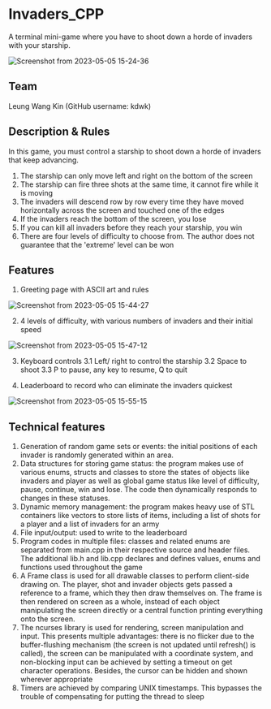 # Invaders_CPP
A terminal mini-game where you have to shoot down a horde of invaders with your starship.

![Screenshot from 2023-05-05 15-24-36](https://user-images.githubusercontent.com/39268094/236399174-e76186be-286a-45a0-a561-bc8b2c0a3fa3.png)


## Team
Leung Wang Kin (GitHub username: kdwk)

## Description & Rules
In this game, you must control a starship to shoot down a horde of invaders that keep advancing.

1. The starship can only move left and right on the bottom of the screen
2. The starship can fire three shots at the same time, it cannot fire while it is moving
3. The invaders will descend row by row every time they have moved horizontally across the screen and touched one of the edges
4. If the invaders reach the bottom of the screen, you lose
5. If you can kill all invaders before they reach your starship, you win
6. There are four levels of difficulty to choose from. The author does not guarantee that the 'extreme' level can be won

## Features
1. Greeting page with ASCII art and rules

![Screenshot from 2023-05-05 15-44-27](https://user-images.githubusercontent.com/39268094/236402819-eb90c288-c3ca-4d6d-8f71-66713a6901d5.png)

2. 4 levels of difficulty, with various numbers of invaders and their initial speed

![Screenshot from 2023-05-05 15-47-12](https://user-images.githubusercontent.com/39268094/236403354-5a9a9029-d3e7-45d2-a622-db0be2490ebf.png)

3. Keyboard controls
  3.1 Left/ right to control the starship
  3.2 Space to shoot
  3.3 P to pause, any key to resume, Q to quit

4. Leaderboard to record who can eliminate the invaders quickest

![Screenshot from 2023-05-05 15-55-15](https://user-images.githubusercontent.com/39268094/236404770-15b3c6ce-e990-40ff-942e-641b5c47f8f9.png)

## Technical features

1. Generation of random game sets or events: the initial positions of each invader is randomly generated within an area.
2. Data structures for storing game status: the program makes use of various enums, structs and classes to store the states of objects like invaders and player as well as global game status like level of difficulty, pause, continue, win and lose. The code then dynamically responds to changes in these statuses.
3. Dynamic memory management: the program makes heavy use of STL containers like vectors to store lists of items, including a list of shots for a player and a list of invaders for an army
4. File input/output: used to write to the leaderboard
5. Program codes in multiple files: classes and related enums are separated from main.cpp in their respective source and header files. The additional lib.h and lib.cpp declares and defines values, enums and functions used throughout the game
6. A Frame class is used for all drawable classes to perform client-side drawing on. The player, shot and invader objects gets passed a reference to a frame, which they then draw themselves on. The frame is then rendered on screen as a whole, instead of each object manipulating the screen directly or a central function printing everything onto the screen.
7. The ncurses library is used for rendering, screen manipulation and input. This presents multiple advantages: there is no flicker due to the buffer-flushing mechanism (the screen is not updated until refresh() is called), the screen can be manipulated with a coordinate system, and non-blocking input can be achieved by setting a timeout on get character operations. Besides, the cursor can be hidden and shown wherever appropriate
8. Timers are achieved by comparing UNIX timestamps. This bypasses the trouble of compensating for putting the thread to sleep

